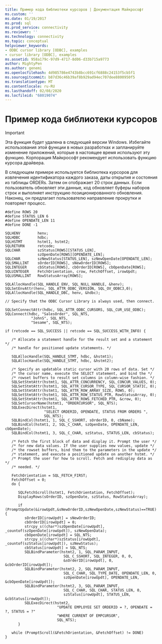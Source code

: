 ```yaml
---
title: Пример кода библиотеки курсоров | Документация Майкрософт
ms.custom: ''
ms.date: 01/19/2017
ms.prod: sql
ms.prod_service: connectivity
ms.reviewer: ''
ms.technology: connectivity
ms.topic: conceptual
helpviewer_keywords:
- ODBC cursor library [ODBC], examples
- cursor library [ODBC], examples
ms.assetid: 958a179c-97d9-4717-8d06-d33b715a9773
author: MightyPen
ms.author: genemi
ms.openlocfilehash: 4d985786e4743b8bcc691cf6888c24153f5cb5f1
ms.sourcegitcommit: b87d36c46b39af8b929ad94ec707dee8800950f5
ms.translationtype: MT
ms.contentlocale: ru-RU
ms.lasthandoff: 02/08/2020
ms.locfileid: "68019074"
---
```

# <a name="cursor-library-code-example"></a>Пример кода библиотеки курсоров
> [!IMPORTANT]  
>  Эта функция будет удалена в следующей версии Windows. Избегайте использования этой функции в новых разработках и запланируйте изменение приложений, которые в настоящее время используют эту функцию. Корпорация Майкрософт рекомендует использовать функцию курсора драйвера.  
  
 В следующем примере используется библиотека курсоров для извлечения идентификатора каждого заказа, даты открытия и состояния из таблицы ORDERs. Затем он отображает 20 строк данных. Если пользователь обновляет эти данные, код обновляет буферы наборов строк и выполняет инструкцию позиционированного обновления. Наконец, он предлагает пользователю направление прокрутки и повторяет процесс.  
  
```  
#define ROWS 20  
#define STATUS_LEN 6  
#define OPENDATE_LEN 11  
#define DONE -1  
  
SQLHENV        henv;  
SQLHDBC        hdbc;  
SQLHSTMT       hstmt1, hstmt2;  
SQLRETURN      retcode;  
SQLCHAR        szStatus[ROWS][STATUS_LEN],   
               szOpenDate[ROWS][OPENDATE_LEN];  
SQLCHAR        szNewStatus[STATUS_LEN], szNewOpenDate[OPENDATE_LEN];  
SQLSMALLINT    sOrderID[ROWS], sNewOrderID[ROWS];  
SQLINTEGER     cbStatus[ROWS], cbOrderID[ROWS], cbOpenDate[ROWS];  
SQLUINTEGER    FetchOrientation, crow, FetchOffset, irowUpdt;  
SQLUSMALLINT   RowStatusArray[ROWS];  
  
SQLAllocHandle(SQL_HANDLE_ENV, SQL_NULL_HANDLE, &henv);  
SQLSetEnvAttr(henv, SQL_ATTR_ODBC_VERSION, SQL_OV_ODBC3,0);  
SQLAllocHandle(SQL_HANDLE_DBC, henv, &hdbc);  
  
// Specify that the ODBC Cursor Library is always used, then connect.  
  
SQLSetConnectAttr(hdbc, SQL_ATTR_ODBC_CURSORS, SQL_CUR_USE_ODBC);  
SQLConnect(hdbc, "SalesOrder", SQL_NTS,  
            "JohnS", SQL_NTS,  
            "Sesame", SQL_NTS);  
  
if (retcode == SQL_SUCCESS || retcode == SQL_SUCCESS_WITH_INFO) {  
  
   /* Allocate a statement handle for the result set and a statement */  
   /* handle for positioned update statements. */  
  
   SQLAllocHandle(SQL_HANDLE_STMT, hdbc, &hstmt1);  
   SQLAllocHandle(SQL_HANDLE_STMT, hdbc, &hstmt2);  
  
   /* Specify an updatable static cursor with 20 rows of data. Set */  
   /* the cursor name, execute the SELECT statement, and bind the */  
   /* rowset buffers to result set columns in column-wise fashion. */  
   SQLSetStmtAttr(hstmt1, SQL_ATTR_CONCURRENCY, SQL_CONCUR_VALUES, 0);  
   SQLSetStmtAttr(hstmt1, SQL_ATTR_CURSOR_TYPE, SQL_CURSOR_STATIC, 0);  
   SQLSetStmtAttr(hstmt1, SQL_ATTR_ROW_ARRAY_SIZE, ROWS, 0);  
   SQLSetStmtAttr(hstmt1, SQL_ATTR_ROW_STATUS_PTR, RowStatusArray, 0);  
   SQLSetStmtAttr(hstmt1, SQL_ATTR_ROWS_FETCHED_PTR, &crow, 0);  
   SQLSetCursorName(hstmt1, "ORDERCURSOR", SQL_NTS);  
   SQLExecDirect(hstmt1,  
                  "SELECT ORDERID, OPENDATE, STATUS FROM ORDERS ",  
                  SQL_NTS);  
   SQLBindCol(hstmt1, 1, SQL_C_SSHORT, sOrderID, 0, cbName);  
   SQLBindCol(hstmt1, 2, SQL_C_CHAR, szOpenDate, OPENDATE_LEN, cbOpenDate);  
   SQLBindCol(hstmt1, 3, SQL_C_CHAR, szStatus, STATUS_LEN, cbStatus);  
  
   /* Fetch the first block of data and display it. Prompt the user */  
   /* for new data values. If the user supplies new values, update */  
   /* the rowset buffers, bind them to the parameters in the update */  
   /* statement, and execute a positioned update on another hstmt. */  
   /* Prompt the user for how to scroll. Fetch and redisplay data as */  
   /* needed. */  
  
   FetchOrientation = SQL_FETCH_FIRST;  
   FetchOffset = 0;  
   do {  
  
      SQLFetchScroll(hstmt1, FetchOrientation, FetchOffset);  
      DisplayRows(sOrderID, szOpenDate, szStatus, RowStatusArray);  
  
      if (PromptUpdate(&irowUpdt,&sNewOrderID,szNewOpenDate,szNewStatus)==TRUE){  
         sOrderID[irowUpdt] = sNewOrderID;  
         cbOrderID[irowUpdt] = 0;  
         strcpy_s((char*)szOpenDate[irowUpdt], _countof(szOpenDate[irowUpdt]), szNewOpenData);  
         cbOpenDate[irowUpdt] = SQL_NTS;  
         strcpy_s((char*)szStatus[irowUpdt], _countof(szStatus[irowUpdt]), szNewStatus);  
         cbStatus[irowUpdt] = SQL_NTS;  
         SQLBindParameter(hstmt2, 1, SQL_PARAM_INPUT,  
                           SQL_C_SSHORT, SQL_INTEGER, 0, 0,  
                           &sOrderID[irowUpdt], 0, &cbOrderID[irowUpdt]);  
         SQLBindParameter(hstmt2, 2, SQL_PARAM_INPUT,  
                           SQL_C_CHAR, SQL_TYPE_DATE, OPENDATE_LEN, 0,  
                           szOpenDate[irowUpdt], OPENDATE_LEN, &cbOpenDate[irowUpdt]);  
         SQLBindParameter(hstmt2, 3, SQL_PARAM_INPUT,  
                           SQL_C_CHAR, SQL_CHAR, STATUS_LEN, 0,  
                           szStatus[irowUpdt], STATUS_LEN, &cbStatus[irowUpdt]);  
         SQLExecDirect(hstmt2,  
                        "UPDATE EMPLOYEE SET ORDERID = ?, OPENDATE = ?, STATUS = ?"  
                        "WHERE CURRENT OF EMPCURSOR",  
                        SQL_NTS);  
      }  
  
   while (PromptScroll(&FetchOrientation, &FetchOffset) != DONE)  
}  
```

